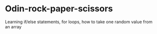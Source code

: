 # Odin-rock-paper-scissors

Learning if/else statements, for loops, how to take one random value from an array